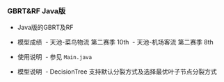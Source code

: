 ### GBRT&RF Java版

- Java版的GBRT及RF

- 模型成绩
  - 天池-菜鸟物流 第二赛季 10th
  - 天池-机场客流 第二赛季 8th
  
- 使用说明
  - 参见 `Main.java`
  
- 模型说明
  - DecisionTree 支持默认分裂方式及选择最优叶子节点分裂方式
